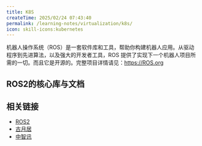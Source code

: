 ```yaml
---
title: K8S
createTime: 2025/02/24 07:43:40
permalink: /learning-notes/virtualization/k8s/
icon: skill-icons:kubernetes
---
```


机器人操作系统（ROS）是一套软件库和工具，帮助你构建机器人应用。从驱动程序到先进算法，以及强大的开发者工具，ROS 提供了实现下一个机器人项目所需的一切。而且它是开源的。完整项目详情请见：https://ROS.org

## ROS2的核心库与文档

<CardGrid>
<RepoCard repo="ros2/ros2"></RepoCard>
<RepoCard repo="ros2/ros2_documentation"></RepoCard>
<RepoCard repo="ros2/rclcpp"></RepoCard>
</CardGrid>

## 相关链接

- [ROS2](https://ros.org)
- [古月居](https://guyuehome.com)
- [中智讯](https://zonesion.com.cn)